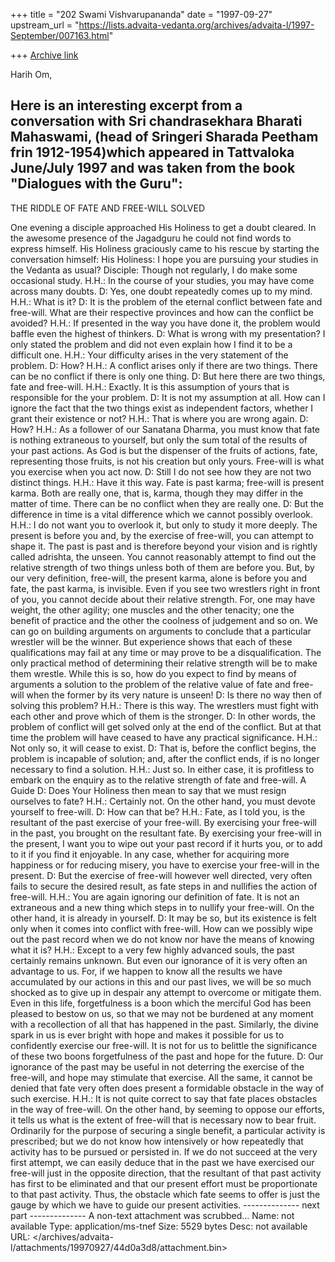 +++
title = "202 Swami Vishvarupananda"
date = "1997-09-27"
upstream_url = "https://lists.advaita-vedanta.org/archives/advaita-l/1997-September/007163.html"

+++
[Archive link](https://lists.advaita-vedanta.org/archives/advaita-l/1997-September/007163.html)

Harih Om,

Here is an interesting excerpt from a conversation with Sri chandrasekhara Bharati Mahaswami, (head of Sringeri Sharada Peetham frin 1912-1954)which appeared in Tattvaloka June/July 1997 and was taken from the book "Dialogues with the Guru":
---------

THE RIDDLE OF FATE AND FREE-WILL SOLVED 

One evening a disciple approached His Holiness to get a doubt cleared. In the awesome presence of the Jagadguru he could not find words to express himself. His Holiness graciously came to his rescue by starting the conversation himself: His Holiness: I hope you are pursuing your studies in the Vedanta as usual? Disciple: Though not regularly, I do make some occasional study. 
H.H.: In the course of your studies, you may have come across many doubts. 
D: Yes, one doubt repeatedly comes up to my mind. 
H.H.: What is it? 
D: It is the problem of the eternal conflict between fate and free-will. What are their respective provinces and how can the conflict be avoided? 
H.H.: If presented in the way you have done it, the problem would baffle even the highest of thinkers. 
D: What is wrong with my presentation? I only stated the problem and did not even explain how I find it to be a difficult one. 
H.H.: Your difficulty arises in the very statement of the problem. 
D: How? 
H.H.: A conflict arises only if there are two things. There can be no conflict if there is only one thing. 
D: But here there are two things, fate and free-will. 
H.H.: Exactly. It is this assumption of yours that is responsible for the your problem. 
D: It is not my assumption at all. How can I ignore the fact that the two things exist as independent factors, whether I grant their existence or not? 
H.H.: That is where you are wrong again. 
D: How? 
H.H.: As a follower of our Sanatana Dharma, you must know that fate is nothing extraneous to yourself, but only the sum total of the results of your past actions. As God is but the dispenser of the fruits of actions, fate, representing those fruits, is not his creation but only yours. Free-will is what you exercise when you act now. 
D: Still I do not see how they are not two distinct things. 
H.H.: Have it this way. Fate is past karma; free-will is present karma. Both are really one, that is, karma, though they may differ in the matter of time. There can be no conflict when they are really one. 
D: But the difference in time is a vital difference which we cannot possibly overlook. 
H.H.: I do not want you to overlook it, but only to study it more deeply. The present is before you and, by the exercise of free-will, you can attempt to shape it. The past is past and is therefore beyond your vision and is rightly called adrishta, the unseen. You cannot reasonably attempt to find out the relative strength of two things unless both of them are before you. But, by our very definition, free-will, the present karma, alone is before you and fate, the past karma, is invisible. Even if you see two wrestlers 
right in front of you, you cannot decide about their relative strength. For, one may have weight, the other agility; one muscles and the other tenacity; one the benefit of practice and the other the coolness of judgement and so on. We can go on building arguments on arguments to conclude that a particular wrestler will be the winner. But experience shows that each of these qualifications may fail at any time or may prove to be a disqualification. The only practical method of determining their relative strength will be to make them wrestle. While this is so, how do you expect to find by means of arguments a solution to the problem of the relative value of fate and free-will when the former by its very nature is unseen! 
D: Is there no way then of solving this problem? 
H.H.: There is this way. The wrestlers must fight with each other and prove which of them is the stronger. 
D: In other words, the problem of conflict will get solved only at the end of the conflict. But at that time the problem will have ceased to have any practical significance. 
H.H.: Not only so, it will cease to exist. 
D: That is, before the conflict begins, the problem is incapable of solution; and, after the conflict ends, if is no longer necessary to find a solution. 
H.H.: Just so. In either case, it is profitless to embark on the enquiry as to the relative strength of fate and free-will. A Guide 
D: Does Your Holiness then mean to say that we must resign ourselves to fate? 
H.H.: Certainly not. On the other hand, you must devote yourself to free-will. D: How can that be? 
H.H.: Fate, as I told you, is the resultant of the past exercise of your free-will. By exercising your free-will in the past, you brought on the resultant fate. By exercising your free-will in the present, I want you to wipe out your past record if it hurts you, or to add to it if you find it enjoyable. In any case, whether for acquiring more happiness or for reducing misery, you have to exercise your free-will in the present. 
D: But the exercise of free-will however well directed, very often fails to secure the desired result, as fate steps in and nullifies the action of free-will. 
H.H.: You are again ignoring our definition of fate. It is not an extraneous and a new thing which steps in to nullify your free-will. On the other hand, it is already in yourself. 
D: It may be so, but its existence is felt only when it comes into conflict with free-will. How can we possibly wipe out the past record when we do not know nor have the means of knowing what it is? 
H.H.: Except to a very few highly advanced souls, the past certainly remains unknown. But even our ignorance of it is very often an advantage to us. For, if we happen to know all the results we have accumulated by our actions in this and our past lives, we will be so much shocked as to give up in despair any attempt to overcome or mitigate them. Even in this life, forgetfulness is a boon which the merciful God has been pleased to bestow on us, so that we may not be burdened at any moment with a recollection of all that has happened in the past. Similarly, the divine spark in us is ever bright with hope and makes it possible for us to confidently exercise our free-will. It is not for us to belittle the significance of these two boons forgetfulness of the past and hope for the future. 
D: Our ignorance of the past may be useful in not deterring the exercise of the free-will, and hope may stimulate that exercise. All the same, it cannot be denied that fate very often does present a formidable obstacle in the way of such exercise. 
H.H.: It is not quite correct to say that fate places obstacles in the way of free-will. On the other hand, by seeming to oppose our efforts, it tells us what is the extent of free-will that is necessary now to bear fruit. Ordinarily for the purpose of securing a single benefit, a particular activity is prescribed; but we do not know how intensively or how repeatedly that activity has to be pursued or persisted in. If we do not succeed at the very first attempt, we can easily deduce that in the past we have exercised our free-will just in the opposite direction, that the resultant of that past activity has first to be eliminated and that our present effort must be proportionate to that past activity. Thus, the obstacle which fate seems to offer is just the gauge by which we have to guide our present activities. 
-------------- next part --------------
A non-text attachment was scrubbed...
Name: not available
Type: application/ms-tnef
Size: 5529 bytes
Desc: not available
URL: </archives/advaita-l/attachments/19970927/44d0a3d8/attachment.bin>
